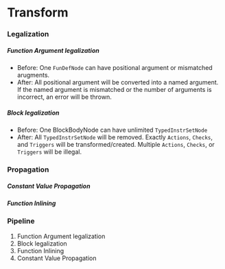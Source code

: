 # Transform
### Legalization
##### Function Argument legalization
- Before: One `FunDefNode` can have positional argument or mismatched arugments.
- After: All positional argument will be converted into a named argument. If the named argument is mismatched or the number of arguments is incorrect, an error will be thrown.
##### Block legalization
- Before: One BlockBodyNode can have unlimited `TypedInstrSetNode`
- After: All `TypedInstrSetNode` will be removed. Exactly `Actions`, `Checks`, and `Triggers` will be transformed/created. Multiple `Actions`, `Checks`, or `Triggers` will be illegal.

### Propagation
##### Constant Value Propagation
##### Function Inlining

### Pipeline
1. Function Argument legalization
2. Block legalization
3. Function Inlining
4. Constant Value Propagation